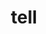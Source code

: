 ---
category: 4-letters
denotation: null
name: tell
reference_link: https://www.etymonline.com/word/tell
root_language: null
root_name: null
title: tell
type: free
word_sums:
- respelling: tell
  sum: 'Tell + '
---